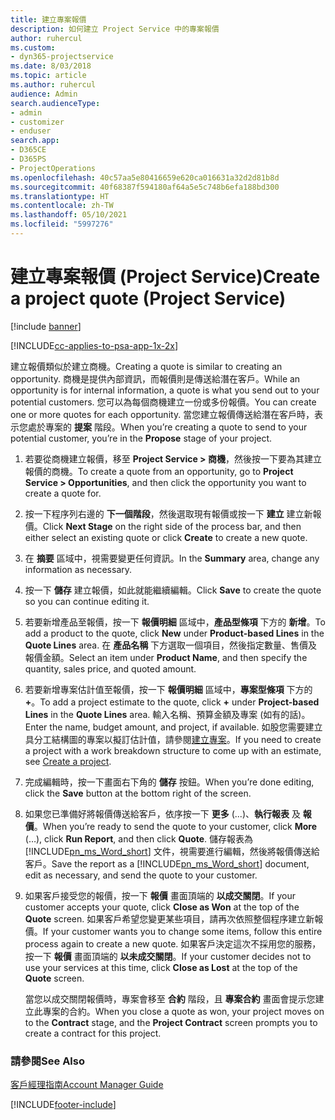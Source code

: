 ```yaml
---
title: 建立專案報價
description: 如何建立 Project Service 中的專案報價
author: ruhercul
ms.custom:
- dyn365-projectservice
ms.date: 8/03/2018
ms.topic: article
ms.author: ruhercul
audience: Admin
search.audienceType:
- admin
- customizer
- enduser
search.app:
- D365CE
- D365PS
- ProjectOperations
ms.openlocfilehash: 40c57aa5e80416659e620ca016631a32d2d81b8d
ms.sourcegitcommit: 40f68387f594180af64a5e5c748b6efa188bd300
ms.translationtype: HT
ms.contentlocale: zh-TW
ms.lasthandoff: 05/10/2021
ms.locfileid: "5997276"
---
```

# <a name="create-a-project-quote-project-service"></a><span data-ttu-id="eb257-103">建立專案報價 (Project Service)</span><span class="sxs-lookup"><span data-stu-id="eb257-103">Create a project quote (Project Service)</span></span>

[!include [banner](../includes/psa-now-project-operations.md)]

[!INCLUDE[cc-applies-to-psa-app-1x-2x](../includes/cc-applies-to-psa-app-1x-2x.md)]

<span data-ttu-id="eb257-104">建立報價類似於建立商機。</span><span class="sxs-lookup"><span data-stu-id="eb257-104">Creating a quote is similar to creating an opportunity.</span></span> <span data-ttu-id="eb257-105">商機是提供內部資訊，而報價則是傳送給潛在客戶。</span><span class="sxs-lookup"><span data-stu-id="eb257-105">While an opportunity is for internal information, a quote is what you send out to your potential customers.</span></span> <span data-ttu-id="eb257-106">您可以為每個商機建立一份或多份報價。</span><span class="sxs-lookup"><span data-stu-id="eb257-106">You can create one or more quotes for each opportunity.</span></span> <span data-ttu-id="eb257-107">當您建立報價傳送給潛在客戶時，表示您處於專案的 **提案** 階段。</span><span class="sxs-lookup"><span data-stu-id="eb257-107">When you’re creating a quote to send to your potential customer, you’re in the **Propose** stage of your project.</span></span>  
  
1. <span data-ttu-id="eb257-108">若要從商機建立報價，移至 **Project Service > 商機**，然後按一下要為其建立報價的商機。</span><span class="sxs-lookup"><span data-stu-id="eb257-108">To create a quote from an opportunity, go to **Project Service > Opportunities**, and then click the opportunity you want to create a quote for.</span></span>  
  
2. <span data-ttu-id="eb257-109">按一下程序列右邊的 **下一個階段**，然後選取現有報價或按一下 **建立** 建立新報價。</span><span class="sxs-lookup"><span data-stu-id="eb257-109">Click **Next Stage** on the right side of the process bar, and then either select an existing quote or click **Create** to create a new quote.</span></span>  
  
3. <span data-ttu-id="eb257-110">在 **摘要** 區域中，視需要變更任何資訊。</span><span class="sxs-lookup"><span data-stu-id="eb257-110">In the **Summary** area, change any information as necessary.</span></span>  
  
4. <span data-ttu-id="eb257-111">按一下 **儲存** 建立報價，如此就能繼續編輯。</span><span class="sxs-lookup"><span data-stu-id="eb257-111">Click **Save** to create the quote so you can continue editing it.</span></span>  
  
5. <span data-ttu-id="eb257-112">若要新增產品至報價，按一下 **報價明細** 區域中，**產品型條項** 下方的 **新增**。</span><span class="sxs-lookup"><span data-stu-id="eb257-112">To add a product to the quote, click **New** under **Product-based Lines** in the **Quote Lines** area.</span></span> <span data-ttu-id="eb257-113">在 **產品名稱** 下方選取一個項目，然後指定數量、售價及報價金額。</span><span class="sxs-lookup"><span data-stu-id="eb257-113">Select an item under **Product Name**, and then specify the quantity, sales price, and quoted amount.</span></span>  
  
6. <span data-ttu-id="eb257-114">若要新增專案估計值至報價，按一下 **報價明細** 區域中，**專案型條項** 下方的 **+**。</span><span class="sxs-lookup"><span data-stu-id="eb257-114">To add a project estimate to the quote, click **+** under **Project-based Lines** in the **Quote Lines** area.</span></span> <span data-ttu-id="eb257-115">輸入名稱、預算金額及專案 (如有的話)。</span><span class="sxs-lookup"><span data-stu-id="eb257-115">Enter the name, budget amount, and project, if available.</span></span> <span data-ttu-id="eb257-116">如股您需要建立具分工結構圖的專案以擬訂估計值，請參閱[建立專案](../psa/create-project.md)。</span><span class="sxs-lookup"><span data-stu-id="eb257-116">If you need to create a project with a work breakdown structure to come up with an estimate, see [Create a project](../psa/create-project.md).</span></span>  
  
7. <span data-ttu-id="eb257-117">完成編輯時，按一下畫面右下角的 **儲存** 按鈕。</span><span class="sxs-lookup"><span data-stu-id="eb257-117">When you’re done editing, click the **Save** button at the bottom right of the screen.</span></span>  
  
8. <span data-ttu-id="eb257-118">如果您已準備好將報價傳送給客戶，依序按一下 **更多** (...)、**執行報表** 及 **報價**。</span><span class="sxs-lookup"><span data-stu-id="eb257-118">When you’re ready to send the quote to your customer, click **More** (…), click **Run Report**, and then click **Quote**.</span></span> <span data-ttu-id="eb257-119">儲存報表為 [!INCLUDE[pn_ms_Word_short](../includes/pn-ms-word-short.md)] 文件，視需要進行編輯，然後將報價傳送給客戶。</span><span class="sxs-lookup"><span data-stu-id="eb257-119">Save the report as a [!INCLUDE[pn_ms_Word_short](../includes/pn-ms-word-short.md)] document, edit as necessary, and send the quote to your customer.</span></span>  
  
9. <span data-ttu-id="eb257-120">如果客戶接受您的報價，按一下 **報價** 畫面頂端的 **以成交關閉**。</span><span class="sxs-lookup"><span data-stu-id="eb257-120">If your customer accepts your quote, click **Close as Won** at the top of the **Quote** screen.</span></span> <span data-ttu-id="eb257-121">如果客戶希望您變更某些項目，請再次依照整個程序建立新報價。</span><span class="sxs-lookup"><span data-stu-id="eb257-121">If your customer wants you to change some items, follow this entire process again to create a new quote.</span></span> <span data-ttu-id="eb257-122">如果客戶決定這次不採用您的服務，按一下 **報價** 畫面頂端的 **以未成交關閉**。</span><span class="sxs-lookup"><span data-stu-id="eb257-122">If your customer decides not to use your services at this time, click **Close as Lost** at the top of the **Quote** screen.</span></span>  
  
   <span data-ttu-id="eb257-123">當您以成交關閉報價時，專案會移至 **合約** 階段，且 **專案合約** 畫面會提示您建立此專案的合約。</span><span class="sxs-lookup"><span data-stu-id="eb257-123">When you close a quote as won, your project moves on to the **Contract** stage, and the **Project Contract** screen prompts you to create a contract for this project.</span></span>  
  
### <a name="see-also"></a><span data-ttu-id="eb257-124">請參閱</span><span class="sxs-lookup"><span data-stu-id="eb257-124">See Also</span></span>  
 [<span data-ttu-id="eb257-125">客戶經理指南</span><span class="sxs-lookup"><span data-stu-id="eb257-125">Account Manager Guide</span></span>](../psa/account-manager-guide.md)


[!INCLUDE[footer-include](../includes/footer-banner.md)]